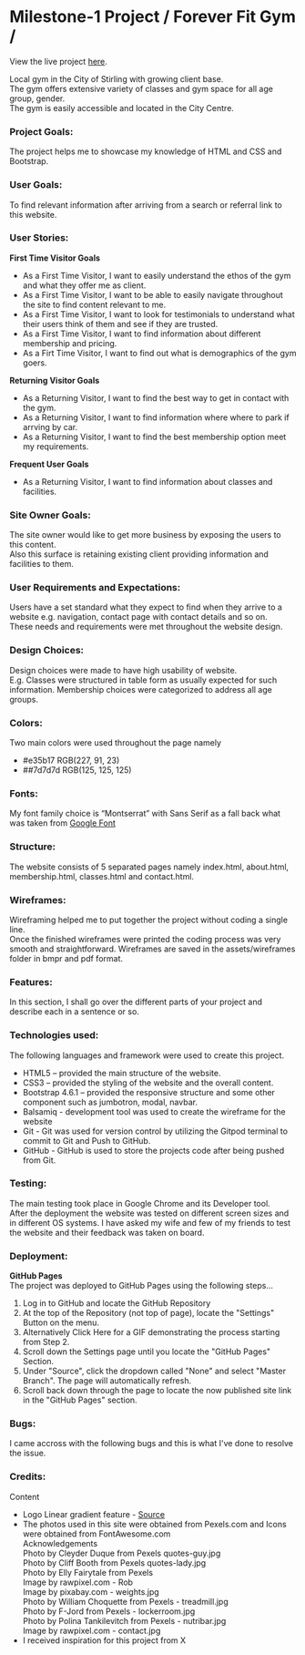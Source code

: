 # Milestone-1 Project / Forever Fit Gym /

View the live project [here](https://syler11.github.io/ms1-gym/).

Local gym in the City of Stirling with growing client base.  
The gym offers extensive variety of classes and gym space for all age group, gender.   
The gym is easily accessible and located in the City Centre. 

### **Project Goals:** 
The project helps me to showcase my knowledge of HTML and CSS and Bootstrap. 

### **User Goals:** 
To find relevant information after arriving from a search or referral link to this website. 

### **User Stories:**
**First Time Visitor Goals**  
* As a First Time Visitor, I want to easily understand the ethos of the gym and what they offer me as client.
* As a First Time Visitor, I want to be able to easily navigate throughout the site to find content relevant to me.
* As a First Time Visitor, I want to look for testimonials to understand what their users think of them and see if they are trusted.
* As a First Time Visitor, I want to find information about different membership and pricing. 
* As a Firt Time Visitor, I want to find out what is demographics of the gym goers.   

**Returning Visitor Goals**  
* As a Returning Visitor, I want to find the best way to get in contact with the gym.
* As a Returning Visitor, I want to find information where where to park if arrving by car.
* As a Returning Visitor, I want to find the best membership option meet my requirements.  

**Frequent User Goals**  
* As a Returning Visitor, I want to find information about classes and facilities.


### **Site Owner Goals:**
The site owner would like to get more business by exposing the users to this content.   
Also this surface is retaining existing client providing information and facilities to them. 

### **User Requirements and Expectations:**
Users have a set standard what they expect to find when they arrive to a website e.g. navigation, contact page with contact details and so on.   
These needs and requirements were met throughout the website design. 

### **Design Choices:**
Design choices were made to have high usability of website.  
E.g. Classes were structured in table form as usually expected for such information. 
Membership choices were categorized to address all age groups.

### **Colors:**
Two main colors were used throughout the page namely 
* #e35b17 RGB(227, 91, 23)
* ##7d7d7d RGB(125, 125, 125)

### **Fonts:**
My font family choice is “Montserrat” with Sans Serif as a fall back what was taken from [Google Font](https://fonts.google.com/specimen/Montserrat?query=mon&preview.text_type=custom)

### **Structure:**
The website consists of 5 separated pages namely index.html, about.html, membership.html, classes.html and contact.html.


### **Wireframes:**
 Wireframing helped me to put together the project without coding a single line.   
 Once the finished wireframes were printed the coding process was very smooth and straightforward. 
 Wireframes are saved in the assets/wireframes folder in bmpr and pdf format. 

### **Features:**
In this section, I shall go over the different parts of your project and describe each in a sentence or so.

### **Technologies used:**
The following languages and framework were used to create this project.  
* HTML5 – provided the main structure of the website.
* CSS3 – provided the styling of the website and the overall content.
* Bootstrap 4.6.1 – provided the responsive structure and some other component such as jumbotron, modal, navbar. 
* Balsamiq - development tool was used to create the wireframe for the website 
* Git - Git was used for version control by utilizing the Gitpod terminal to commit to Git and Push to GitHub.
* GitHub - GitHub is used to store the projects code after being pushed from Git.


### **Testing:**
The main testing took place in Google Chrome and its Developer tool.   
After the deployment the website was tested on different screen sizes and in different OS systems.
I have asked my wife and few of my friends to test the website and their feedback was taken on board.

### **Deployment:**
**GitHub Pages**  
The project was deployed to GitHub Pages using the following steps...

1. Log in to GitHub and locate the GitHub Repository  
2. At the top of the Repository (not top of page), locate the "Settings" Button on the menu.  
3. Alternatively Click Here for a GIF demonstrating the process starting from Step 2.
4. Scroll down the Settings page until you locate the "GitHub Pages" Section.
5. Under "Source", click the dropdown called "None" and select "Master Branch".
The page will automatically refresh.
6. Scroll back down through the page to locate the now published site link in the "GitHub Pages" section.

### **Bugs:**
I came accross with the following bugs and this is what I've done to resolve the issue. 

### **Credits:**
Content
* Logo Linear gradient feature - [Source](https://cssgradient.io/blog/css-gradient-text/)
* The photos used in this site were obtained from Pexels.com and Icons were obtained from FontAwesome.com  
Acknowledgements  
Photo by Cleyder Duque from Pexels quotes-guy.jpg  
Photo by Cliff Booth from Pexels quotes-lady.jpg  
Photo by Elly Fairytale from Pexels  
Image by rawpixel.com - Rob  
Image by pixabay.com - weights.jpg    
Photo by William Choquette from Pexels - treadmill.jpg  
Photo by F-Jord from Pexels - lockerroom.jpg  
Photo by Polina Tankilevitch from Pexels - nutribar.jpg  
Image by rawpixel.com - contact.jpg
* I received inspiration for this project from X

